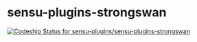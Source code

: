 # sensu-plugins-strongswan

[ ![Codeship Status for sensu-plugins/sensu-plugins-strongswan](https://codeship.com/projects/92afbe60-09a0-0133-7671-36ea30c979a9/status?branch=master)](https://codeship.com/projects/90618)
